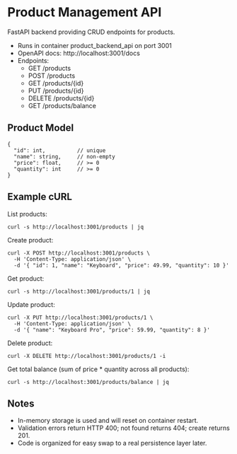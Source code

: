 # Product Management API

FastAPI backend providing CRUD endpoints for products.

- Runs in container product_backend_api on port 3001
- OpenAPI docs: http://localhost:3001/docs
- Endpoints:
  - GET /products
  - POST /products
  - GET /products/{id}
  - PUT /products/{id}
  - DELETE /products/{id}
  - GET /products/balance

## Product Model

```
{
  "id": int,          // unique
  "name": string,     // non-empty
  "price": float,     // >= 0
  "quantity": int     // >= 0
}
```

## Example cURL

List products:
```
curl -s http://localhost:3001/products | jq
```

Create product:
```
curl -X POST http://localhost:3001/products \
  -H 'Content-Type: application/json' \
  -d '{ "id": 1, "name": "Keyboard", "price": 49.99, "quantity": 10 }'
```

Get product:
```
curl -s http://localhost:3001/products/1 | jq
```

Update product:
```
curl -X PUT http://localhost:3001/products/1 \
  -H 'Content-Type: application/json' \
  -d '{ "name": "Keyboard Pro", "price": 59.99, "quantity": 8 }'
```

Delete product:
```
curl -X DELETE http://localhost:3001/products/1 -i
```

Get total balance (sum of price * quantity across all products):
```
curl -s http://localhost:3001/products/balance | jq
```

## Notes

- In-memory storage is used and will reset on container restart.
- Validation errors return HTTP 400; not found returns 404; create returns 201.
- Code is organized for easy swap to a real persistence layer later.
